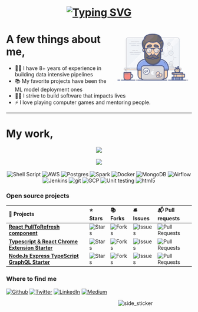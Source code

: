 [//]: # (Make with this: https://readme-typing-svg.demolab.com/demo/)
<h1><center><a href="https://git.io/typing-svg"><img src="https://readme-typing-svg.herokuapp.com?font=Pacifico&size=40&duration=3000&pause=1000&color=58A6FF&center=true&vCenter=true&width=800&height=120&lines=Hello+There+%F0%9F%99%8B%F0%9F%8F%BB;Meet+me%2C+Bharath+%F0%9F%99%87%F0%9F%8F%BB;I+work+with+%26+lead+Data+Engineering+teams+%F0%9F%91%8A%F0%9F%8F%BB;I+specialize+in+Big+Data+%26+ML+Pipelines+%F0%9F%99%8C%F0%9F%8F%BB" alt="Typing SVG" /></a></center></h1>


<img align="right" alt="GIF" height="160px" src="https://github.com/bharathpatnaik/bharathpatnaik/blob/main/assets/giphy.gif" />

# A few things about me,

- 👨‍💻 I have 8+ years of experience in building data intensive pipelines
- 📚 My favorite projects have been the ML model deployment ones
- 💪🏼 I strive to build software that impacts lives
- ⚡ I love playing computer games and mentoring people.

----

# My work,
<DIV align="center">

![](https://camo.githubusercontent.com/a3ccfae79c559d3ff0c7ece89882c93bf278d01f0d2a1d908e19497630dca49d/68747470733a2f2f692e67697068792e636f6d2f6d656469612f4c4d7439363338644f38646674416a74636f2f3230302e77656270)

![](https://www.opcito.com/hs-fs/hubfs/Cloud-1.gif?width=1168&height=1000&name=Cloud-1.gif)

<div style="margin-left:0px; width:100%;">
<p>
  <img alt="Shell Script" src="https://img.shields.io/badge/Shell_Script-121011?style=for-the-badge&logo=gnu-bash&logoColor=white" />
  <img alt="AWS" src="https://img.shields.io/badge/AWS (+Hadoop)-232F3E?style=for-the-badge&logo=amazon-aws&logoColor=white" />
  <img alt="Postgres" src="https://img.shields.io/badge/PGSQL(+RDS)-316192?style=for-the-badge&logo=postgresql&logoColor=white" />
  <img alt="Spark" src="https://img.shields.io/badge/PySpark (@EMR/@DBR/+Glue)-FF3621?style=for-the-badge&logo=Databricks&logoColor=white" />
  <img alt="Docker" src="https://img.shields.io/badge/-Docker-46a2f1?style=for-the-badge&logo=docker&logoColor=white" />
  <img alt="MongoDB" src="https://img.shields.io/badge/-MongoDB-13aa52?style=for-the-badge&logo=mongodb&logoColor=white" />
  <img alt="Airflow" src="https://img.shields.io/badge/Airflow-017CEE?style=for-the-badge&logo=Apache%20Airflow&logoColor=black" />
  <img alt="Jenkins" src="https://img.shields.io/badge/Jenkins-D24939?style=for-the-badge&logo=Jenkins&logoColor=white" />
  <img alt="git" src="https://img.shields.io/badge/-Git-F05032?style=for-the-badge&logo=git&logoColor=white" />
  <img alt="GCP" src="https://img.shields.io/badge/-GCP-1a73e8?style=for-the-badge&logo=google-cloud&logoColor=white" />
  <img alt="Unit testing" src="https://img.shields.io/badge/Unit_testing-14354C?style=for-the-badge&logo=python&logoColor=white" />
  <img alt="html5" src="https://img.shields.io/badge/-HTML5-E34F26?style=for-the-badge&logo=html5&logoColor=white" />
</p>
</div>
</DIV>



<h3>Open source projects</h3>
<table align="center" style="margin: 0px auto;>
  <thead align="center">
    <tr border: none;>
      <td><b>🎁 Projects</b></td>
      <td><b>⭐ Stars</b></td>
      <td><b>📚 Forks</b></td>
      <td><b>🛎 Issues</b></td>
      <td><b>📬 Pull requests</b></td>
    </tr>
  </thead>
  <tbody>
    <tr>
      <td><a href="https://github.com/thmsgbrt/react-simple-pull-to-refresh"><b>React PullToRefresh component</b></a></td>
      <td><img alt="Stars" src="https://img.shields.io/github/stars/thmsgbrt/react-simple-pull-to-refresh?style=flat-square&labelColor=343b41"/></td>
      <td><img alt="Forks" src="https://img.shields.io/github/forks/thmsgbrt/react-simple-pull-to-refresh?style=flat-square&labelColor=343b41"/></td>
      <td><img alt="Issues" src="https://img.shields.io/github/issues/thmsgbrt/react-simple-pull-to-refresh?style=flat-square&labelColor=343b41"/></td>
      <td><img alt="Pull Requests" src="https://img.shields.io/github/issues-pr/thmsgbrt/react-simple-pull-to-refresh?style=flat-square&labelColor=343b41"/></td>
    </tr>
	  <tr>
      <td><a href="https://github.com/thmsgbrt/Chrome-Extension-with-React-and-Typescript-Starter-Pack"><b>Typescript & React Chrome Extension Starter</b></a></td>
      <td><img alt="Stars" src="https://img.shields.io/github/stars/thmsgbrt/Chrome-Extension-with-React-and-Typescript-Starter-Pack?style=flat-square&labelColor=343b41"/></td>
      <td><img alt="Forks" src="https://img.shields.io/github/forks/thmsgbrt/Chrome-Extension-with-React-and-Typescript-Starter-Pack?style=flat-square&labelColor=343b41"/></td>
      <td><img alt="Issues" src="https://img.shields.io/github/issues/thmsgbrt/Chrome-Extension-with-React-and-Typescript-Starter-Pack?style=flat-square&labelColor=343b41"/></td>
      <td><img alt="Pull Requests" src="https://img.shields.io/github/issues-pr/thmsgbrt/Chrome-Extension-with-React-and-Typescript-Starter-Pack?style=flat-square&labelColor=343b41"/></td>
    </tr>
    <tr>
      <td><a href="https://github.com/thmsgbrt/nodejs-typescript-express-apollo-graphql-starter"><b>NodeJs Express TypeScript GraphQL Starter</b></a></td>
      <td><img alt="Stars" src="https://img.shields.io/github/stars/thmsgbrt/nodejs-typescript-express-apollo-graphql-starter?style=flat-square&labelColor=343b41"/></td>
      <td><img alt="Forks" src="https://img.shields.io/github/forks/thmsgbrt/nodejs-typescript-express-apollo-graphql-starter?style=flat-square&labelColor=343b41"/></td>
      <td><img alt="Issues" src="https://img.shields.io/github/issues/thmsgbrt/nodejs-typescript-express-apollo-graphql-starter?style=flat-square&labelColor=343b41"/></td>
      <td><img alt="Pull Requests" src="https://img.shields.io/github/issues-pr/thmsgbrt/nodejs-typescript-express-apollo-graphql-starter?style=flat-square&labelColor=343b41"/></td>
    </tr>
  </tbody>
</table>

<h3>Where to find me</h3>
<p><a href="https://github.com/bharathpatnaik" target="_blank"><img alt="Github" src="https://img.shields.io/badge/GitHub-%2312100E.svg?&style=for-the-badge&logo=Github&logoColor=white" /></a> 
   <a href="https://twitter.com/Guibz16" target="_blank"><img alt="Twitter" src="https://img.shields.io/badge/twitter-%231DA1F2.svg?&style=for-the-badge&logo=twitter&logoColor=white" /></a> 
   <a href="https://www.linkedin.com/in/thomas-guibert" target="_blank"><img alt="LinkedIn" src="https://img.shields.io/badge/linkedin-%230077B5.svg?&style=for-the-badge&logo=linkedin&logoColor=white" /></a> 
   <a href="https://medium.com/@th.guibert" target="_blank"><img alt="Medium" src="https://img.shields.io/badge/medium-%2312100E.svg?&style=for-the-badge&logo=medium&logoColor=white" /></a>
</p>





<img align="right" width=200px height=200px alt="side_sticker" src="https://media.giphy.com/media/TEnXkcsHrP4YedChhA/giphy.gif" />